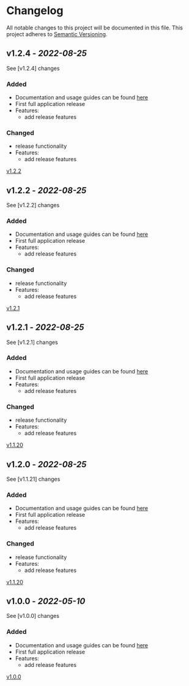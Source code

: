 # Changelog

All notable changes to this project will be documented in this file. This project adheres
to [Semantic Versioning](https://semver.org/spec/v2.0.0.html).

## v1.2.4 - _2022-08-25_
  
See [v1.2.4] changes  

### Added
- Documentation and usage guides can be found [here](https://github.com/rickyp72/randb-terragrunt-infrastructure/tree/master/docs)
- First full application release
- Features:
  - add release features

### Changed  
- release functionality  
- Features:  
  - add release features  
  
[v1.2.2](https://github.com/rickyp72/randb-terragrunt-infrastructure/compare/v1.2.2...HEAD)



## v1.2.2 - _2022-08-25_
  
See [v1.2.2] changes  

### Added
- Documentation and usage guides can be found [here](https://github.com/rickyp72/randb-terragrunt-infrastructure/tree/master/docs)
- First full application release
- Features:
  - add release features

### Changed  
- release functionality  
- Features:  
  - add release features  
  
[v1.2.1](https://github.com/rickyp72/randb-terragrunt-infrastructure/compare/v1.2.1...HEAD)



## v1.2.1 - _2022-08-25_
  
See [v1.2.1] changes  

### Added
- Documentation and usage guides can be found [here](https://github.com/rickyp72/randb-terragrunt-infrastructure/tree/master/docs)
- First full application release
- Features:
  - add release features

### Changed  
- release functionality  
- Features:  
  - add release features  
  
[v1.1.20](https://github.com/rickyp72/randb-terragrunt-infrastructure/compare/v1.1.20...HEAD)


## v1.2.0 - _2022-08-25_
  
See [v1.1.21] changes  

### Added
- Documentation and usage guides can be found [here](https://github.com/rickyp72/randb-terragrunt-infrastructure/tree/master/docs)
- First full application release
- Features:
  - add release features

### Changed  
- release functionality  
- Features:  
  - add release features  
  
[v1.1.20](https://github.com/rickyp72/randb-terragrunt-infrastructure/compare/v1.1.20...HEAD)



## v1.0.0 - _2022-05-10_

See [v1.0.0] changes

### Added
- Documentation and usage guides can be found [here](https://github.com/rickyp72/randb-terragrunt-infrastructure/tree/master/docs)
- First full application release
- Features:
  - add release features

[Unreleased changes]:(https://github.com/rickyp72/randb-terragrunt-infrastructure/compare/v1.0.0...HEAD)
[v1.0.0](https://github.com/rickyp72/randb-terragrunt-infrastructure/compare/ff60bf65...v1.0.0)

